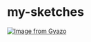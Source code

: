 # my-sketches
 
[![Image from Gyazo](https://i.gyazo.com/db6fa0a1fb4ce8409da06eb42cea4a9a.gif)](https://gyazo.com/db6fa0a1fb4ce8409da06eb42cea4a9a)
